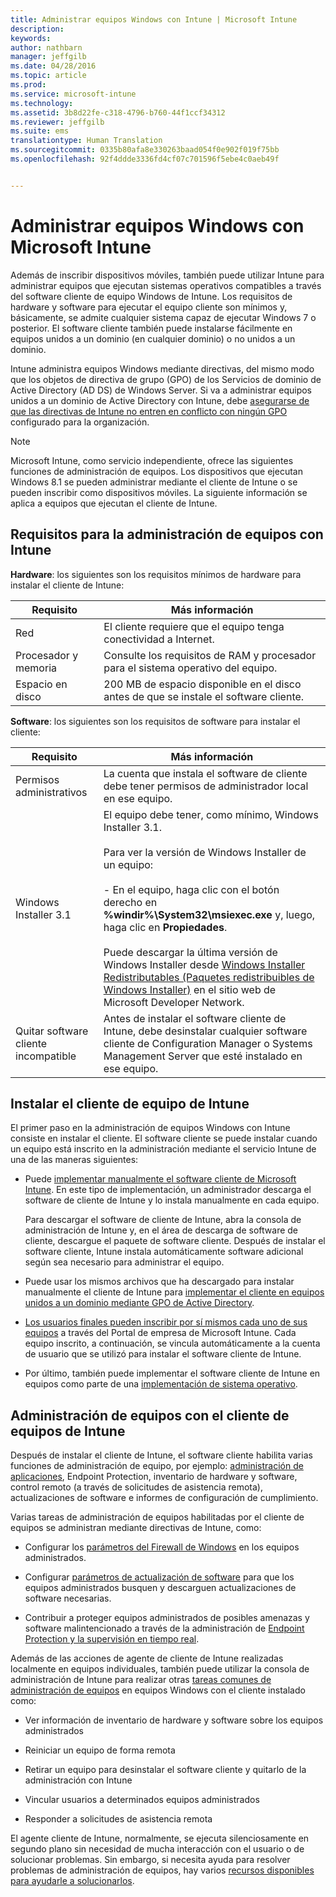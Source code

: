 ```yaml
---
title: Administrar equipos Windows con Intune | Microsoft Intune
description: 
keywords: 
author: nathbarn
manager: jeffgilb
ms.date: 04/28/2016
ms.topic: article
ms.prod: 
ms.service: microsoft-intune
ms.technology: 
ms.assetid: 3b8d22fe-c318-4796-b760-44f1ccf34312
ms.reviewer: jeffgilb
ms.suite: ems
translationtype: Human Translation
ms.sourcegitcommit: 0335b80afa8e330263baad054f0e902f019f75bb
ms.openlocfilehash: 92f4ddde3336fd4cf07c701596f5ebe4c0aeb49f


---
```


# Administrar equipos Windows con Microsoft Intune
Además de inscribir dispositivos móviles, también puede utilizar Intune para administrar equipos que ejecutan sistemas operativos compatibles a través del software cliente de equipo Windows de Intune. Los requisitos de hardware y software para ejecutar el equipo cliente son mínimos y, básicamente, se admite cualquier sistema capaz de ejecutar Windows 7 o posterior.  El software cliente también puede instalarse fácilmente en equipos unidos a un dominio (en cualquier dominio) o no unidos a un dominio.

Intune administra equipos Windows mediante directivas, del mismo modo que los objetos de directiva de grupo (GPO) de los Servicios de dominio de Active Directory (AD DS) de Windows Server. Si va a administrar equipos unidos a un dominio de Active Directory con Intune, debe [asegurarse de que las directivas de Intune no entren en conflicto con ningún GPO](resolve-gpo-and-microsoft-intune-policy-conflicts.md) configurado para la organización.

> [!NOTE]
> Microsoft Intune, como servicio independiente, ofrece las siguientes funciones de administración de equipos. Los dispositivos que ejecutan Windows 8.1 se pueden administrar mediante el cliente de Intune o se pueden inscribir como dispositivos móviles. La siguiente información se aplica a equipos que ejecutan el cliente de Intune.

## Requisitos para la administración de equipos con Intune

**Hardware**: los siguientes son los requisitos mínimos de hardware para instalar el cliente de Intune:

|Requisito|Más información|
|---------------|--------------------|
|Red|El cliente requiere que el equipo tenga conectividad a Internet.|
|Procesador y memoria|Consulte los requisitos de RAM y procesador para el sistema operativo del equipo.|
|Espacio en disco|200 MB de espacio disponible en el disco antes de que se instale el software cliente.|

**Software**: los siguientes son los requisitos de software para instalar el cliente:

|Requisito|Más información|
|---------------|--------------------|
|Permisos administrativos|La cuenta que instala el software de cliente debe tener permisos de administrador local en ese equipo.|
|Windows Installer 3.1|El equipo debe tener, como mínimo, Windows Installer 3.1.<br /><br />Para ver la versión de Windows Installer de un equipo:<br /><br />-   En el equipo, haga clic con el botón derecho en **%windir%\System32\msiexec.exe** y, luego, haga clic en **Propiedades**.<br /><br />Puede descargar la última versión de Windows Installer desde [Windows Installer Redistributables (Paquetes redistribuibles de Windows Installer)](http://go.microsoft.com/fwlink/?LinkID=234258) en el sitio web de Microsoft Developer Network.|
|Quitar software cliente incompatible|Antes de instalar el software cliente de Intune, debe desinstalar cualquier software cliente de Configuration Manager o Systems Management Server que esté instalado en ese equipo.|

## Instalar el cliente de equipo de Intune
El primer paso en la administración de equipos Windows con Intune consiste en instalar el cliente. El software cliente se puede instalar cuando un equipo está inscrito en la administración mediante el servicio Intune de una de las maneras siguientes:

-   Puede [implementar manualmente el software cliente de Microsoft Intune](install-the-windows-pc-client-with-microsoft-intune.md#to-manually-deploy-the-client-software). En este tipo de implementación, un administrador descarga el software de cliente de Intune y lo instala manualmente en cada equipo.

    Para descargar el software de cliente de Intune, abra la consola de administración de Intune y, en el área de descarga de software de cliente, descargue el paquete de software cliente. Después de instalar el software cliente, Intune instala automáticamente software adicional según sea necesario para administrar el equipo.

-   Puede usar los mismos archivos que ha descargado para instalar manualmente el cliente de Intune para [implementar el cliente en equipos unidos a un dominio mediante GPO de Active Directory](install-the-windows-pc-client-with-microsoft-intune.md#to-automatically-deploy-the-client-software-by-using-group-policy).

-   [Los usuarios finales pueden inscribir por sí mismos cada uno de sus equipos](install-the-windows-pc-client-with-microsoft-intune.md#how-users-can-self-enroll-their-computers) a través del Portal de empresa de Microsoft Intune. Cada equipo inscrito, a continuación, se vincula automáticamente a la cuenta de usuario que se utilizó para instalar el software cliente de Intune.

-   Por último, también puede implementar el software cliente de Intune en equipos como parte de una [implementación de sistema operativo](install-the-windows-pc-client-with-microsoft-intune.md#install-the-microsoft-intune-client-software-as-part-of-an-image).

## Administración de equipos con el cliente de equipos de Intune
Después de instalar el cliente de Intune, el software cliente habilita varias funciones de administración de equipo, por ejemplo: [administración de aplicaciones](deploy-apps-in-microsoft-intune.md), Endpoint Protection, inventario de hardware y software, control remoto (a través de solicitudes de asistencia remota), actualizaciones de software e informes de configuración de cumplimiento.

Varias tareas de administración de equipos habilitadas por el cliente de equipos se administran mediante directivas de Intune, como:

-   Configurar los [parámetros del Firewall de Windows](help-protect-windows-pcs-using-windows-firewall-policies-in-microsoft-intune.md) en los equipos administrados.

-   Configurar [parámetros de actualización de software](keep-windows-pcs-up-to-date-with-software-updates-in-microsoft-intune.md) para que los equipos administrados busquen y descarguen actualizaciones de software necesarias.

-   Contribuir a proteger equipos administrados de posibles amenazas y software malintencionado a través de la administración de [Endpoint Protection y la supervisión en tiempo real](help-secure-windows-pcs-with-endpoint-protection-for-microsoft-intune.md).

Además de las acciones de agente de cliente de Intune realizadas localmente en equipos individuales, también puede utilizar la consola de administración de Intune para realizar otras [tareas comunes de administración de equipos](common-windows-pc-management-tasks-with-the-microsoft-intune-computer-client.md) en equipos Windows con el cliente instalado como:

-   Ver información de inventario de hardware y software sobre los equipos administrados

-   Reiniciar un equipo de forma remota

-   Retirar un equipo para desinstalar el software cliente y quitarlo de la administración con Intune

-   Vincular usuarios a determinados equipos administrados

-   Responder a solicitudes de asistencia remota

El agente cliente de Intune, normalmente, se ejecuta silenciosamente en segundo plano sin necesidad de mucha interacción con el usuario o de solucionar problemas. Sin embargo, si necesita ayuda para resolver problemas de administración de equipos, hay varios [recursos disponibles para ayudarle a solucionarlos](/intune/troubleshoot/troubleshoot-client-setup-in-microsoft-intune).



<!--HONumber=Jun16_HO4-->


